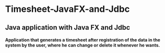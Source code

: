 # Timesheet-JavaFX-and-Jdbc

<h2>Java application with Java FX and Jdbc</h2>

<h4>
  Application that generates a timesheet after registration of the data in the system by the user, where he can change or delete it whenever he wants.
</h4>
